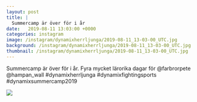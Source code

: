 ```yaml
---
layout: post
title: |
  Summercamp är över för i år
date:   2019-08-11 13:03:00 +0000
categories: instagram
image: /instagram/dynamixherrljunga/2019-08-11_13-03-00_UTC.jpg
background: /instagram/dynamixherrljunga/2019-08-11_13-03-00_UTC.jpg
thumbnail: /instagram/dynamixherrljunga/2019-08-11_13-03-00_UTC.jpg
---
```

Summercamp är över för i år. Fyra mycket lärorika dagar för @farbrorpete @hampan_wall #dynamixherrljunga #dynamixfightingsports #dynamixsummercamp2019



<img src='/www-dynamix-herrljunga/instagram/dynamixherrljunga/2019-08-11_13-03-00_UTC.jpg' class='img-fluid' />
